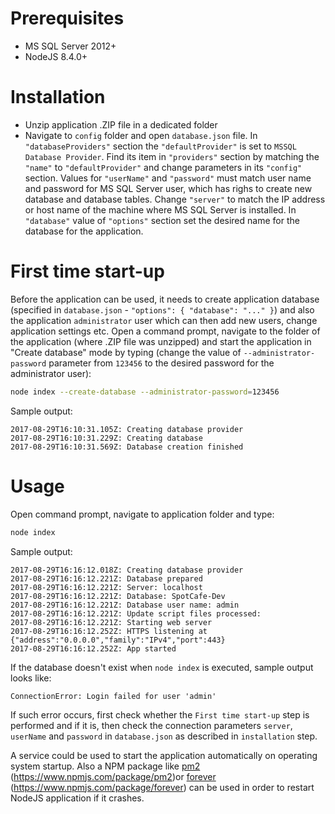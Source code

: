 # Prerequisites
* MS SQL Server 2012+
* NodeJS 8.4.0+

# Installation
* Unzip application .ZIP file in a dedicated folder 
* Navigate to ```config``` folder and open ```database.json``` file. In ```"databaseProviders"``` section the ```"defaultProvider"``` is set to ```MSSQL Database Provider```. Find its item in ```"providers"``` section by matching the ```"name"``` to ```"defaultProvider"``` and change parameters in its ```"config"``` section. Values for ```"userName"``` and ```"password"``` must match user name and password for MS SQL Server user, which has righs to create new database and database tables. Change ```"server"``` to match the IP address or host name of the machine where MS SQL Server is installed. In ```"database"``` value of ```"options"``` section set the desired name for the database for the application.

# First time start-up
Before the application can be used, it needs to create application database (specified in ```database.json``` - ```"options": { "database": "..." }```) and also the application ```administrator``` user which can then add new users, change application settings etc. Open a command prompt, navigate to the folder of the application (where .ZIP file was unzipped) and start the application in "Create database" mode by typing (change the value of ```--administrator-password``` parameter from ```123456``` to the desired password for the administrator user):
```bash
node index --create-database --administrator-password=123456
```
Sample output:
```
2017-08-29T16:10:31.105Z: Creating database provider
2017-08-29T16:10:31.229Z: Creating database
2017-08-29T16:10:31.569Z: Database creation finished
```

# Usage
Open command prompt, navigate to application folder and type:
```bash
node index
```
Sample output:
```
2017-08-29T16:16:12.018Z: Creating database provider
2017-08-29T16:16:12.221Z: Database prepared
2017-08-29T16:16:12.221Z: Server: localhost
2017-08-29T16:16:12.221Z: Database: SpotCafe-Dev
2017-08-29T16:16:12.221Z: Database user name: admin
2017-08-29T16:16:12.221Z: Update script files processed: 
2017-08-29T16:16:12.221Z: Starting web server
2017-08-29T16:16:12.252Z: HTTPS listening at {"address":"0.0.0.0","family":"IPv4","port":443}
2017-08-29T16:16:12.252Z: App started
```

If the database doesn't exist when ```node index``` is executed, sample output looks like:
```
ConnectionError: Login failed for user 'admin'
```
If such error occurs, first check whether the ```First time start-up``` step is performed and if it is, then check the connection parameters ```server```, ```userName``` and ```password``` in ```database.json``` as described in ```installation``` step.

A service could be used to start the application automatically on operating system startup. Also a NPM package like [pm2](https://www.npmjs.com/package/pm2) (https://www.npmjs.com/package/pm2)or [forever](https://www.npmjs.com/package/forever) (https://www.npmjs.com/package/forever) can be used in order to restart NodeJS application if it crashes.